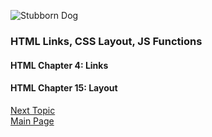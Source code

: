 ![Stubborn Dog](https://images.unsplash.com/photo-1518887371124-412923b6ccff?ixlib=rb-1.2.1&ixid=eyJhcHBfaWQiOjEyMDd9&auto=format&fit=crop&w=500&q=60)

### HTML Links, CSS Layout, JS Functions



#### HTML Chapter 4: Links

#### HTML Chapter 15: Layout


[Next Topic](class-05.md)   
[Main Page](README.md)